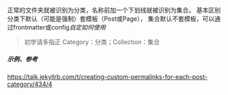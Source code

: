 正常的文件夹就被识别为分类，名称前加一个下划线就被识别为集合。
基本区别
分类下默认（可能是强制）套模板（Post或Page），
集合默认不套模板，可以通过frontmatter或config*自定如何使用*

>初学请多指正
Category：分类；Collection：集合

##### 示例、参考
https://talk.jekyllrb.com/t/creating-custom-permalinks-for-each-post-category/434/4
